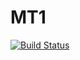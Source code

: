 # MT1

[![Build Status](https://travis-ci.org/kuttsun/MT1.svg?branch=master)](https://travis-ci.org/kuttsun/MT1)
